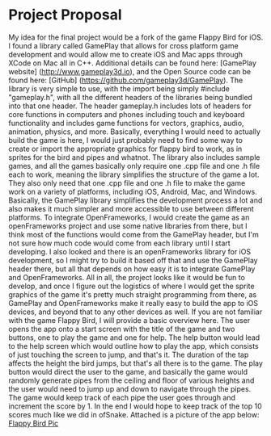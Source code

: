 # Project Proposal
My idea for the final project would be a fork of the game Flappy Bird for iOS. I found a library called GamePlay that allows for cross platform game development and would allow me to create iOS and Mac apps through XCode on Mac all in C++. Additional details can be found here: [GamePlay website] (http://www.gameplay3d.io), and the Open Source code can be found here: [GitHub] (https://github.com/gameplay3d/GamePlay). The library is very simple to use, with the import being simply #include "gameplay.h", with all the different headers of the libraries being bundled into that one header. The header gameplay.h includes lots of headers for core functions in computers and phones including touch and keyboard functionality and includes game functions for vectors, graphics, audio, animation, physics, and more. Basically, everything I would need to actually build the game is here, I would just probably need to find some way to create or import the appropriate graphics for flappy bird to work, as in sprites for the bird and pipes and whatnot. The library also includes sample games, and all the games basically only require one .cpp file and one .h file each to work, meaning the library simplifies the structure of the game a lot. They also only need that one .cpp file and one .h file to make the game work on a variety of platforms, including iOS, Android, Mac, and Windows. Basically, the GamePlay library simplifies the development process a lot and also makes it much simpler and more accessible to use between different platforms. To integrate OpenFrameworks, I would create the game as an openFrameworks project and use some native libraries from there, but I think most of the functions would come from the GamePlay header, but I'm not sure how much code would come from each library until I start developing. I also looked and there is an openFrameworks library for iOS development, so I might try to build it based off that and use the GamePlay header there, but all that depends on how easy it is to integrate GamePlay and OpenFrameworks. All in all, the project looks like it would be fun to develop, and once I figure out the logistics of where I would get the sprite graphics of the game it's pretty much straight programming from there, as GamePlay and OpenFrameworks make it really easy to build the app to iOS devices, and beyond that to any other devices as well.
If you are not familiar with the game Flappy Bird, I will provide a basic overview here. The user opens the app onto a start screen with the title of the game and two buttons, one to play the game and one for help. The help button would lead to the help screen which would outline how to play the app, which consists of just touching the screen to jump, and that's it. The duration of the tap affects the height the bird jumps, but that's all there is to the game.  The play button would direct the user to the game, and basically the game would randomly generate pipes from the ceiling and floor of various heights and the user would need to jump up and down to navigate through the pipes. The game would keep track of each pipe the user goes through and increment the score by 1. In the end I would hope to keep track of the top 10 scores much like we did in ofSnake. Attached is a picture of the app below:
[Flappy Bird Pic](/flappy-bird-pic.jpg)
